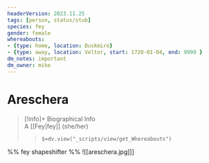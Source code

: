 ```yaml
---
headerVersion: 2023.11.25
tags: [person, status/stub]
species: fey
gender: female
whereabouts:
- {type: home, location: Duskmire}
- {type: away, location: Veltor, start: 1720-01-04, end: 9999 }
dm_notes: important
dm_owner: mike
---
```

# Areschera
>[!info]+ Biographical Info  
> A [[Fey|fey]] (she/her)  
>> `$=dv.view("_scripts/view/get_Whereabouts")`

%% fey shapeshifter %%
![[areschera.jpg]]]